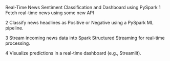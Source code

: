 Real-Time News Sentiment Classification and Dashboard using PySpark
1 Fetch real-time news using some new API

2 Classify news headlines as Positive or Negative using a PySpark ML pipeline.

3 Stream incoming news data into Spark Structured Streaming for real-time processing.

4 Visualize predictions in a real-time dashboard (e.g., Streamlit).
